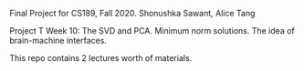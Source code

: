 Final Project for CS189, Fall 2020.
Shonushka Sawant, Alice Tang

Project T
Week 10: The SVD and PCA. Minimum norm solutions. The idea of brain-machine interfaces.

This repo contains 2 lectures worth of materials. 
